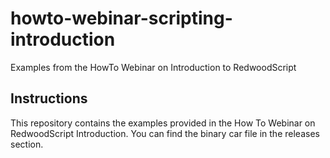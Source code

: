 # howto-webinar-scripting-introduction
Examples from the HowTo Webinar on Introduction to RedwoodScript

## Instructions
This repository contains the examples provided in the How To Webinar on RedwoodScript Introduction. You can find the binary car file in the releases section.
